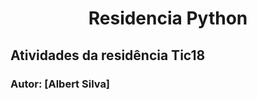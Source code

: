 <h1 align="center">Residencia Python</h1>

## Atividades da residência Tic18

### Autor: [Albert Silva]